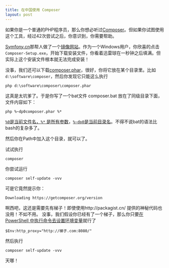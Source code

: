 ```yaml
---
title: 在中国使用 Composer
layout: post
---
```


如果你是一个普通的PHP程序员，那么你想必听过[Composer](https://getcomposer.org/)。但如果你试图使用这个工具，经过42次尝试之后，你意识到，你需要帮助。

[Symfony.cn](http://symfony.cn/)那帮人做了一个[镜像网站](http://packagist.cn/)。作为一个Windows用户，你欣喜的点击`Composer-Setup.exe`，开始下载安装文件，你看着迅雷球在一秒钟之后填满。但实际上这个安装文件根本就无法完成安装！

没事，我们还可以下载[composer.phar](http://packagist.cn/composer/composer.phar)，很好，你将它放在某个目录里。比如 `d:\software\composer`，然后你发现它只能这么执行

    php d:\software\composer\composer.phar

这真是太坑爹了。于是你写了一个bat文件 composer.bat 放在了同级目录下面，文件内容如下：

    php %~dp0composer.phar %*

[`%0`是当前文件名，`%*` 是所有参数](http://stackoverflow.com/questions/14286457/using-parameters-in-batch-files-at-dos-command-line)，[`%~dp0`是当前目录名](http://stackoverflow.com/questions/3827567/how-to-get-the-path-of-the-batch-script-in-windows)。不得不说bat的语法比bash的复杂多了。

然后你在Path中加入这个目录，就可以了。

试试执行

    composer

你尝试运行

    composer self-update -vvv

可是它竟然提示你：

    Downloading https://getcomposer.org/version

啊西吧，这还是需要先有梯子！即使使用http://packagist.cn/ 提供的神秘代码也没用！不如不用。
没事，我们假设你已经有了一个梯子，那么你只要[在 PowerShell 中执行命令去设置环境变量](http://picasso250.github.io/2014/12/31/windows-powershell-evn-var.html)就行了

    $Env:http_proxy="http://梯子.com:8080/"

然后执行

    composer self-update -vvv

天哪！
